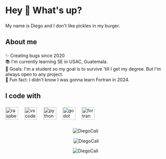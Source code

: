 <h1 align="left">Hey 👋 What's up?</h1>

###

<p align="left">My name is Diego and I don't like pickles in my burger.</p>

###

<h2 align="left">About me</h2>

###

<p align="left">✨ Creating bugs since 2020<br>📚 I'm currently learning SE in USAC, Guatemala.<br>🎯 Goals: I'm a student so my goal is to survive 'till I get my degree. But I'm always open to any project.<br>🎲 Fun fact: I didn't know I was gonna learn Fortran in 2024.</p>

###

<h2 align="left">I code with</h2>

###

<div align="left">
  <img src="https://cdn.jsdelivr.net/gh/devicons/devicon/icons/raspberrypi/raspberrypi-original.svg" height="40" alt="raspberrypi logo"  />
  <img width="12" />
  <img src="https://cdn.jsdelivr.net/gh/devicons/devicon/icons/vscode/vscode-original.svg" height="40" alt="vscode logo"  />
  <img width="12" />
  <img src="https://cdn.jsdelivr.net/gh/devicons/devicon/icons/python/python-original.svg" height="40" alt="python logo"  />
  <img width="12" />
  <img src="https://cdn.jsdelivr.net/gh/devicons/devicon/icons/godot/godot-original.svg" height="40" alt="godot logo"  />
  <img width="12" />
  <img src="https://www.svgrepo.com/show/373607/fortran.svg" height="40" alt="fortran logo"  />
</div>

###

<div align=center>
<p><img align="center" src="https://github-readme-stats.vercel.app/api/top-langs?username=DiegoCali&show_icons=true&locale=en&hide_title=false&layout=compact&card_width=320&langs_count=5&theme=gruvbox&hide_border=false&order=2&hide=html,css"" alt="DiegoCali" /></p>
<p>&nbsp;<img align="center" src="https://github-readme-stats.vercel.app/api?username=DiegoCali&show_icons=true&theme=gruvbox&hide_border=false&locale=en" alt="DiegoCali" /></p>
<p><img align="center" src="https://github-readme-streak-stats.herokuapp.com/?user=DiegoCali&" alt="DiegoCali" /></p>
</div>

###
